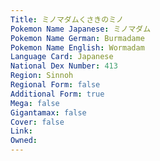 ```yaml
---
﻿Title: ミノマダムくさきのミノ
Pokemon Name Japanese: ミノマダム
Pokemon Name German: Burmadame
Pokemon Name English: Wormadam
Language Card: Japanese
National Dex Number: 413
Region: Sinnoh
Regional Form: false
Additional Form: true
Mega: false
Gigantamax: false
Cover: false
Link: 
Owned: 
---
```

